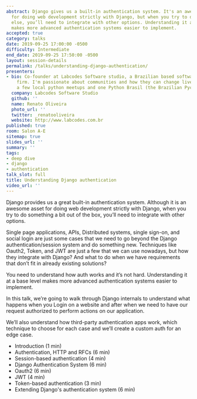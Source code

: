 ```yaml
---
abstract: Django gives us a built-in authentication system. It's an awesome asset
  for doing web development strictly with Django, but when you try to do something
  else, you’ll need to integrate with other options. Understanding it at a base level
  makes more advanced authentication systems easier to implement.
accepted: true
category: talks
date: 2019-09-25 17:00:00 -0500
difficulty: Intermediate
end_date: 2019-09-25 17:50:00 -0500
layout: session-details
permalink: /talks/understanding-django-authentication/
presenters:
- bio: Co-founder at Labcodes Software studio, a Brazilian based software development/consulting
    firm. I'm passionate about communities and how they can change lives. I Organized
    a few local python meetups and one Python Brasil (the Brazilian Pycon).
  company: Labcodes Software Studio
  github: ''
  name: Renato Oliveira
  photo_url: ''
  twitter: _renatooliveira
  website: http://www.labcodes.com.br
published: true
room: Salon A-E
sitemap: true
slides_url: ''
summary: ''
tags:
- deep dive
- django
- authentication
talk_slot: full
title: Understanding Django authentication
video_url: ''
---
```


Django provides us a great built-in authentication system. Although it is an awesome asset for doing web development strictly with Django, when you try to do something a bit out of the box, you’ll need to integrate with other options.

Single page applications, APIs, Distributed systems, single sign-on, and social login are just some cases that we need to go beyond the Django authentication/session system and do something new. Techniques like Oauth2, Token, and JWT are just a few that we can use nowadays, but how they integrate with Django? And what to do when we have requirements that don’t fit in already existing solutions?

You need to understand how auth works and it’s not hard. Understanding it at a base level makes more advanced authentication systems easier to implement.

In this talk, we’re going to walk through Django internals to understand what happens when you Login on a website and after when we need to have our request authorized to perform actions on our application.

We’ll also understand how third-party authentication apps work, which technique to choose for each case and we’ll create a custom auth for an edge case.


 * Introduction (1 min)
 * Authentication, HTTP and RFCs (6 min)
 * Session-based authentication (4 min)
 * Django Authentication System (6 min)
 * Oauth2 (6 min)
 * JWT (4 min)
 * Token-based authentication (3 min)
 * Extending Django's authentication system (6 min)